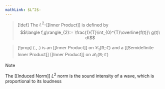 ```yaml
---
mathLink: $L^2$-
---
```

>[!def]
>The $L^{2}$-[[Inner Product]] is defined by $$\langle f,g\rangle_{2}:= \frac{1}{T}\int_{0}^{T}\overline{f(t)}\ g(t)\ dt$$

>[!prop]
>$\langle.,.\rangle$ is an [[Inner Product]] on $\mathcal{C}_{1}(\mathbb{R};\mathbb{C})$ and a [[Semidefinite Inner Product]] [[Inner Product]] on $\mathcal{R}_{1}(\mathbb{R};\mathbb{C})$

>[!note]
The [[Induced Norm]] $L^{2}$ norm is the sound intensity of a wave, which is proportional to its loudness
